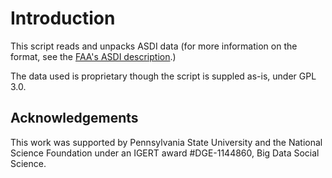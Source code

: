 # Introduction
This script reads and unpacks ASDI data (for more information on the format, see the [FAA's ASDI description](http://www.fly.faa.gov/ASDI/asdi.html).)

The data used is proprietary though the script is suppled as-is, under GPL 3.0.

## Acknowledgements
This work was supported by Pennsylvania State University and the National Science Foundation under an IGERT award \#DGE-1144860, Big Data Social Science.
